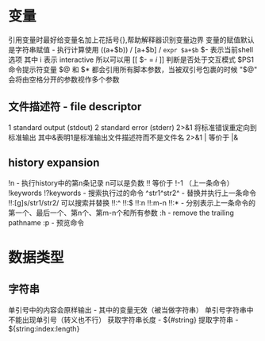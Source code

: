 变量
=======
引用变量时最好给变量名加上花括号{},帮助解释器识别变量边界
变量的赋值默认是字符串赋值 - 执行计算使用 $(($a+$b)) / $[$a+$b] / `expr $a+$b`
$- 表示当前shell选项 其中 i 表示 interactive 所以可以用 [[ $- = *i* ]] 判断是否处于交互模式
$PS1 命令提示符变量
$@ 和 $* 都会引用所有脚本参数，当被双引号包裹的时候 "$@" 会将由空格分开的参数视作多个参数

文件描述符 - file descriptor
-------
1 standard output (stdout)
2 standard error (stderr)
2>&1 将标准错误重定向到标准输出 其中&表明1是标准输出文件描述符而不是文件名
2>&1 | 等价于 |&

history expansion
-------
!n - 执行history中的第n条记录 n可以是负数 !! 等价于 !-1 （上一条命令）
!keywords !?keywords - 搜索执行过的命令
^str1^str2^ - 替换并执行上一条命令 !!:[g]s/str1/str2/ 可以搜索并替换
!!:^ !!:$ !!:n !!:m-n !!:* - 分别表示上一条命令的第一个、最后一个、第n个、第m-n个和所有参数
:h - remove the trailing pathname
:p - 预览命令

数据类型
=======
字符串
-------
单引号中的内容会原样输出 - 其中的变量无效（被当做字符串）
单引号字符串中不能出现单引号（转义也不行）
获取字符串长度 - ${#string}
提取字符串 - ${string:index:length}
